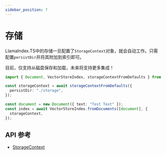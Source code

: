 ```yaml
---
sidebar_position: 7
---
```


# 存储

LlamaIndex.TS中的存储一旦配置了`StorageContext`对象，就会自动工作。只需配置`persistDir`并将其附加到索引即可。

目前，仅支持从磁盘保存和加载，未来将支持更多集成！

```typescript
import { Document, VectorStoreIndex, storageContextFromDefaults } from "./src";

const storageContext = await storageContextFromDefaults({
  persistDir: "./storage",
});

const document = new Document({ text: "Test Text" });
const index = await VectorStoreIndex.fromDocuments([document], {
  storageContext,
});
```

## API 参考

- [StorageContext](../../api/interfaces/StorageContext.md)
